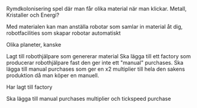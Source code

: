 Rymdkolonisering spel där man får olika material när man klickar.
    Metall, Kristaller och Energi?

Med materialen kan man anställa robotar som samlar in material åt dig, robotfacilities som skapar robotar automatiskt

Olika planeter, kanske 


Lagt till robothjälpare som genererar material
Ska lägga till ett factory som producerar robothjälpare fast den ger inte ett "manual" purchases. 
Ska lägga till manual purchases som ger en x2 multiplier till hela den sakens produktion då man köper en manuell.

Har lagt till factory

Ska lägga till manual purchases multiplier och tickspeed purchase